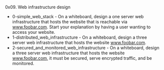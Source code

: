 0x09. Web infrastructure design

- 0-simple_web_stack - On a whiteboard, design a one server web infrastructure that hosts the website that is reachable via www.foobar.com. Start your explanation by having a user wanting to access your website.
- 1-distributed_web_infrastructure - On a whiteboard, design a three server web infrastructure that hosts the website www.foobar.com.
- 2-secured_and_monitored_web_infrastructure - On a whiteboard, design a three server web infrastructure that hosts the website www.foobar.com, it must be secured, serve encrypted traffic, and be monitored.
